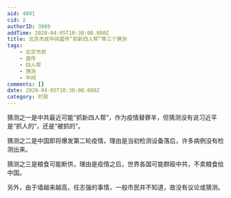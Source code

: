 ```yaml
---
aid: 4091
cid: 2
authorID: 3869
addTime: 2020-04-05T10:30:00.000Z
title: 北京市民中间盛传“抓新四人帮”等三个猜测
tags:
    - 北京市民
    - 盛传
    - 四人帮
    - 猜测
    - 中间
comments: []
date: 2020-04-05T10:30:00.000Z
category: 时政
---
```


猜测之一是中共最近可能“抓新四人帮”，作为疫情替罪羊，但猜测没有说习近平是“抓人的”，还是“被抓的”。

猜测之二是中国即将爆发第二轮疫情，理由是当初检测设备落后，许多病例没有检测出来。

猜测之三是粮食可能断供，理由是疫情之后，世界各国可能群殴中共，不卖粮食给中国。

另外，由于墙越来越高，任志强的事情，一般市民并不知道，故没有议论或猜测。
